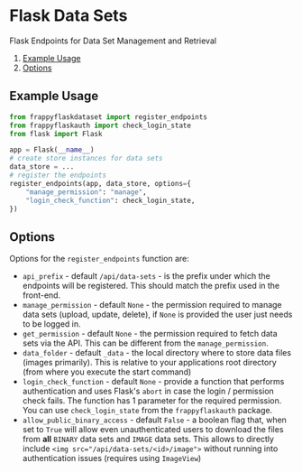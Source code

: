 # Flask Data Sets

Flask Endpoints for Data Set Management and Retrieval

1. [Example Usage](#example-usage)
2. [Options](#options)

## Example Usage

```python
from frappyflaskdataset import register_endpoints
from frappyflaskauth import check_login_state
from flask import Flask

app = Flask(__name__)
# create store instances for data sets
data_store = ...
# register the endpoints
register_endpoints(app, data_store, options={
    "manage_permission": "manage",
    "login_check_function": check_login_state,
})
```

## Options

Options for the `register_endpoints` function are:

- `api_prefix` - default `/api/data-sets` - is the prefix under which the endpoints will be registered. This should
 match the prefix used in the front-end.
- `manage_permission` - default `None` - the permission required to manage data sets (upload, update, delete), if `None`
 is provided the user just needs to be logged in.
- `get_permission` - default `None` - the permission required to fetch data sets via the API. This can be different from
 the `manage_permission`.
- `data_folder` - default `_data` - the local directory where to store data files (images primarily). This is relative
 to your applications root directory (from where you execute the start command)
- `login_check_function` - default `None` - provide a function that performs authentication and uses Flask's `abort` in
 case the login / permission check fails. The function has 1 parameter for the required permission. You can use
 `check_login_state` from the `frappyflaskauth` package.
- `allow_public_binary_access` - default `False` - a boolean flag that, when set to `True` will allow even
 unauthenticated users to download the files from **all** `BINARY` data sets and `IMAGE` data sets. This allows to
 directly include `<img src="/api/data-sets/<id>/image">` without running into authentication issues (requires using
 `ImageView`)
